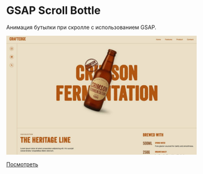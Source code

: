 # GSAP Scroll Bottle

Анимация бутылки при скролле с использованием GSAP.

![Превью сайта](https://github.com/alexbulanovgoodmail/gsap-scroll-bottle/blob/main/preview.jpg?raw=true)

[Посмотреть](https://crimson-fermentation.netlify.app)

